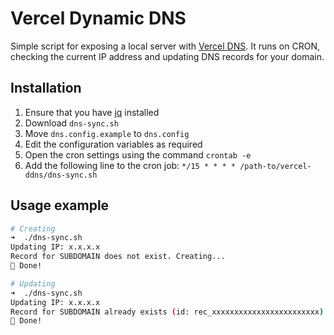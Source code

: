 # Vercel Dynamic DNS

Simple script for exposing a local server with [Vercel DNS](https://vercel.com/docs/custom-domains).
It runs on CRON, checking the current IP address and updating DNS records for your domain.

## Installation

1. Ensure that you have [jq](https://github.com/jqlang/jq) installed
2. Download `dns-sync.sh`
3. Move `dns.config.example` to `dns.config`
4. Edit the configuration variables as required
5. Open the cron settings using the command `crontab -e`
6. Add the following line to the cron job: `*/15 * * * * /path-to/vercel-ddns/dns-sync.sh`

## Usage example

```sh
# Creating
➜  ./dns-sync.sh
Updating IP: x.x.x.x
Record for SUBDOMAIN does not exist. Creating...
🎉 Done!

# Updating
➜  ./dns-sync.sh
Updating IP: x.x.x.x
Record for SUBDOMAIN already exists (id: rec_xxxxxxxxxxxxxxxxxxxxxxxx). Updating...
🎉 Done!
```
